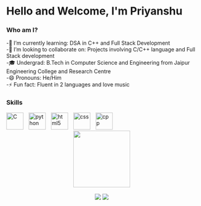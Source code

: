 # Hello and Welcome, I'm Priyanshu 
### Who am I?
-🌱 I’m currently learning: DSA in C++  and Full Stack Development <br>
-👯 I’m looking to collaborate on: Projects involving C/C++ language and Full Stack development<br>
-🎓 Undergrad: B.Tech in Computer Science and Engineering from Jaipur Engineering College and Research Centre<br>
-😄 Pronouns: He/Him<br>
-⚡ Fun fact: Fluent in 2 languages and love music<br>

### Skills
<div style="display: inline_block; margin-top: 15px;">
  <img alt="C" height="45" width="45" style="margin-right: 10px;"  src="https://cdn.jsdelivr.net/gh/devicons/devicon/icons/c/c-original.svg" />
   <img alt="python" height="45" width="45" style="margin-right: 10px;"  src="https://cdn.jsdelivr.net/gh/devicons/devicon/icons/python/python-original.svg" />
   <img alt="html5" height="45" width="45" style="margin-right: 10px;"  src="https://cdn.jsdelivr.net/gh/devicons/devicon/icons/html5/html5-original.svg" />
  <img alt="css" height="45" width="45" style="margin-right: 10px;"  src="https://cdn.jsdelivr.net/gh/devicons/devicon/icons/css3/css3-original.svg" />
    <img alt="cpp" height="45" width="45" style="margin-right: 10px;"  src="https://cdn.jsdelivr.net/gh/devicons/devicon/icons/cplusplus/cplusplus-original.svg" />
    <i class="fa-brands fa-js" style="color: #FFD43B;"></i>
            
  <div align="center">
  <img height="150em" src="https://github-readme-stats.vercel.app/api?username=Priyanshuu-u&show_icons=true&theme=aura_dark&include_all_commits=true&count_private=true"/>
</div>
   <div align="center" style="display: inline_block"><br>
  <a href = "mailto:officialpriyanshu14@gmail.com"><img src="https://img.shields.io/badge/-Gmail-%23333?style=for-the-badge&logo=gmail&logoColor=white" target="_blank"></a>
  <a href="https://www.linkedin.com/in/priyanshurajpurohit/?originalSubdomain=ca" target="_blank"><img src="https://img.shields.io/badge/-LinkedIn-%230077B5?style=for-the-badge&logo=linkedin&logoColor=white" target="_blank"></a> 
</div>       
  
</div>
